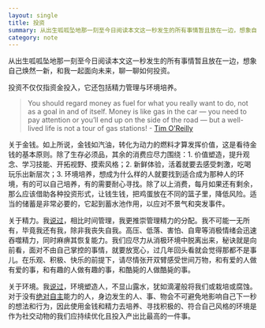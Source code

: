 ```yaml
---
layout: single
title: 投资
summary: 从出生呱呱坠地那一刻至今日阅读本文这一秒发生的所有事情暂且放在一边，想象自己焕然一新，和我一起面向未来，聊一聊如何投资。
category: note
---
```


从出生呱呱坠地那一刻至今日阅读本文这一秒发生的所有事情暂且放在一边，想象自己焕然一新，和我一起面向未来，聊一聊如何投资。

投资不仅仅指资金投入，它还包括精力管理与环境培养。

> You should regard money as fuel for what you really want to do, not as a goal in and of itself. Money is like gas in the car — you need to pay attention or you’ll end up on the side of the road — but a well-lived life is not a tour of gas stations! - [Tim O'Reilly](http://radar.oreilly.com/2009/01/work-on-stuff-that-matters-fir.html)

关于金钱。如上所说，金钱如汽油，转化为动力的燃料才算发挥价值，这是看待金钱的基本原则。除了生存必须品，其余的消费应尽力围绕：1. 价值塑造，提升观念、学习技能、开拓视野、摸索风格；2. 新鲜体验，活着就要去感受刺激，吃喝玩乐出新层次；3. 环境培养，想成为什么样的人就要找到适合成为那种人的环境，有的可以自己培养，有的需要耐心寻找。除了以上消费，每月如果还有剩余，那么应该借助各种投资形式，让钱生钱，把鸡蛋放在不同的篮子里，降低风险。适当的储蓄是非常必要的，它起到蓄水池作用，以应对不景气和突发事件。

关于精力。我[说过](/note/focus.html)，相比时间管理，我更推崇管理精力的分配。我不可能一无所有，毕竟我还有我，除非我丧失自我。高压、低落、害怕、自卑等消极情绪会迅速吞噬精力，同时麻痹其恢复能力。我们应尽力从消极环境中脱离出来，秘诀就是向前看，面对不由自己掌控的事情，就要放宽心，过几年回头看就会觉得那都不是事儿。在乐观、积极、快乐的前提下，请尽情张开双臂感受世间万物，和有爱的人做有爱的事，和有趣的人做有趣的事，和酷毙的人做酷毙的事。

关于环境。我[说过](/note/environment.html)，环境塑造人，不显山露水，犹如滴灌般将我们或栽培或腐蚀。对于没有[绝对自主](/note/grit.html)能力的人，身边发生的人、事、物会不可避免地影响自己下一秒的想法和行为，因此使用金钱和精力去培养、寻找积极的、符合自己风格的环境是作为社交动物的我们应持续优化且投入产出比最高的一件事。
